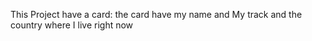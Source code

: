 This Project have a card: the card have my name and My track and the country where I live right now 
